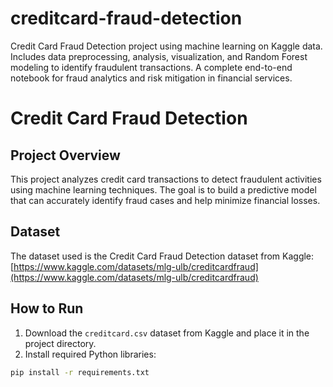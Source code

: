 # creditcard-fraud-detection
Credit Card Fraud Detection project using machine learning on Kaggle data. Includes data preprocessing, analysis, visualization, and Random Forest modeling to identify fraudulent transactions. A complete end-to-end notebook for fraud analytics and risk mitigation in financial services.
# Credit Card Fraud Detection

## Project Overview
This project analyzes credit card transactions to detect fraudulent activities using machine learning techniques. The goal is to build a predictive model that can accurately identify fraud cases and help minimize financial losses.

## Dataset
The dataset used is the Credit Card Fraud Detection dataset from Kaggle:  
[https://www.kaggle.com/datasets/mlg-ulb/creditcardfraud](https://www.kaggle.com/datasets/mlg-ulb/creditcardfraud)

## How to Run
1. Download the `creditcard.csv` dataset from Kaggle and place it in the project directory.  
2. Install required Python libraries:  
```bash
pip install -r requirements.txt
